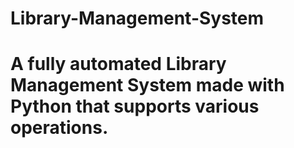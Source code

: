 # Library-Management-System

# A fully automated Library Management System made with Python that supports various operations.

